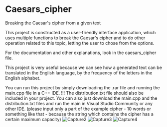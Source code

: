 # Caesars_cipher
Breaking the Caesar's cipher from a given text

This project is constructed as a user-friendly interface application, which uses multiple functions to 
break the Caesar's cipher and to do other operation related to this topic, letting the user to chose from the options.

For the documentation and other explanations, look in the caesars_cipher file.

This project is very useful because we can see how a generated text can be translated in the English language, by the frequency of the letters in the English alphabet.

You can run this project by simply downloading the .rar file and running the main.cpp file in a C++ IDE.
!!! The distribution.txt file should also be included in your project. 
You can also just download the main.cpp and the distribution.txt files and run the main in Visual Studio Community or any other IDE.
(please input only a part of the example cipher - 10 words or something like that - because the string which contains the cipher has a certain maximum capacity)
![Capture2](https://github.com/DragosTrandafir/Caesars_cipher/assets/62999548/cda63db3-3058-4408-8f54-fc28c8cedbc9)
![Capture3](https://github.com/DragosTrandafir/Caesars_cipher/assets/62999548/e631d32c-e2a9-46b0-82ba-75572103a4e2)
![Capture4](https://github.com/DragosTrandafir/Caesars_cipher/assets/62999548/a3538147-8dd2-40b3-83ed-687ea424d334)

